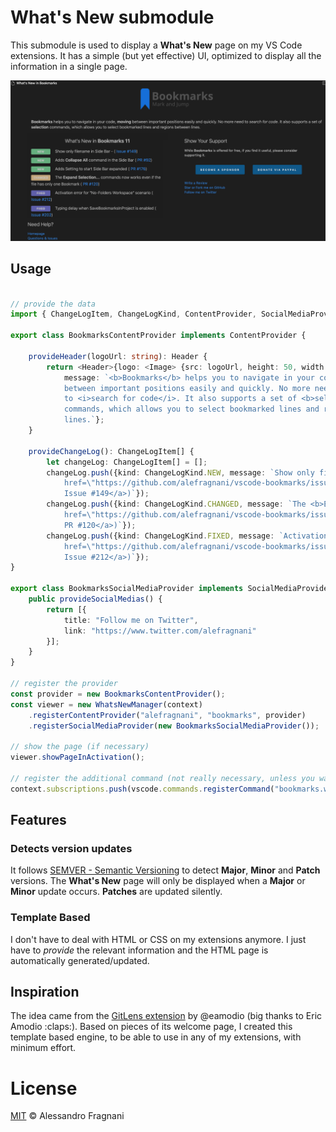 # What's New submodule

This submodule is used to display a **What's New** page on my VS Code extensions. It has a simple (but yet effective) UI, optimized to display all the information in a single page.

![whats-new-bookmarks](images/whats-new-bookmarks.png)

## Usage

```ts

// provide the data
import { ChangeLogItem, ChangeLogKind, ContentProvider, SocialMediaProvider, Header, Image } from "../../vscode-whats-new/src/ContentProvider";

export class BookmarksContentProvider implements ContentProvider {

    provideHeader(logoUrl: string): Header {
        return <Header>{logo: <Image> {src: logoUrl, height: 50, width: 50}, 
            message: `<b>Bookmarks</b> helps you to navigate in your code, <b>moving</b> 
            between important positions easily and quickly. No more need 
            to <i>search for code</i>. It also supports a set of <b>selection</b>
            commands, which allows you to select bookmarked lines and regions between
            lines.`};
    }

    provideChangeLog(): ChangeLogItem[] {
        let changeLog: ChangeLogItem[] = [];
        changeLog.push({kind: ChangeLogKind.NEW, message: `Show only filename in Side Bar - (<a title=\"Open Issue #149\" 
            href=\"https://github.com/alefragnani/vscode-bookmarks/issues/149\">
            Issue #149</a>)`});
        changeLog.push({kind: ChangeLogKind.CHANGED, message: `The <b>Expand Selection...</b> commands now works even if the file has only one Bookmark (<a title=\"Open Issue #120\" 
            href=\"https://github.com/alefragnani/vscode-bookmarks/issues/120\">
            PR #120</a>)`});
        changeLog.push({kind: ChangeLogKind.FIXED, message: `Activation error for "No-Folders Workspace" scenario (<a title=\"Open Issue #212\" 
            href=\"https://github.com/alefragnani/vscode-bookmarks/issues/212\">
            Issue #212</a>)`});
}

export class BookmarksSocialMediaProvider implements SocialMediaProvider {
    public provideSocialMedias() {
        return [{
            title: "Follow me on Twitter",
            link: "https://www.twitter.com/alefragnani"
        }];
    }
}

// register the provider
const provider = new BookmarksContentProvider();
const viewer = new WhatsNewManager(context)
    .registerContentProvider("alefragnani", "bookmarks", provider)
    .registerSocialMediaProvider(new BookmarksSocialMediaProvider());

// show the page (if necessary)
viewer.showPageInActivation();

// register the additional command (not really necessary, unless you want a command registered in your extension)
context.subscriptions.push(vscode.commands.registerCommand("bookmarks.whatsNew", () => viewer.showPage()));
```
## Features

### Detects version updates

It follows [SEMVER - Semantic Versioning](https://www.semver.org) to detect **Major**, **Minor** and **Patch** versions. The **What's New** page will only be displayed when a **Major** or **Minor** update occurs. **Patches** are updated silently.

### Template Based

I don't have to deal with HTML or CSS on my extensions anymore. I just have to _provide_ the relevant information and the HTML page is automatically generated/updated.

## Inspiration

The idea came from the [GitLens extension](https://marketplace.visualstudio.com/items?itemName=eamodio.gitlens) by @eamodio (big thanks to Eric Amodio :claps:). Based on pieces of its welcome page, I created this template based engine, to be able to use in any of my extensions, with minimum effort.

# License

[MIT](LICENSE.md) &copy; Alessandro Fragnani